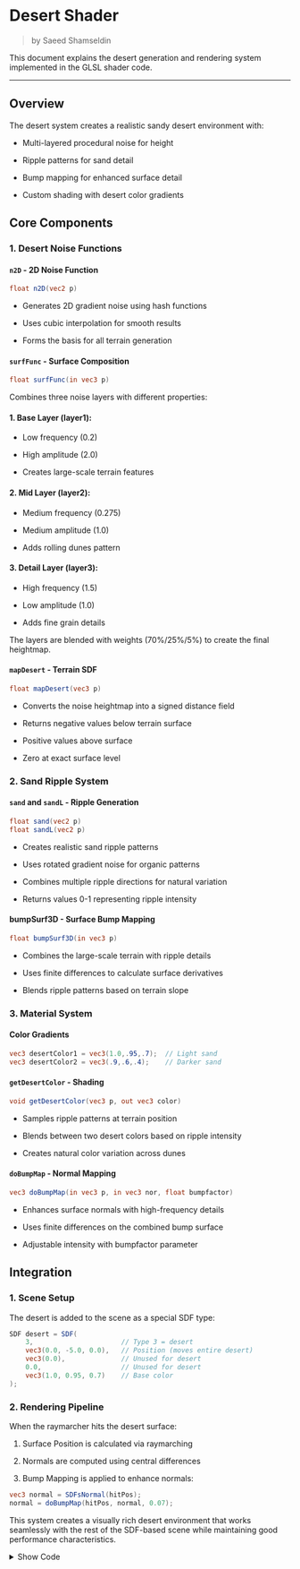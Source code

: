 <div class="container">
    <h1 class="main-heading">Desert Shader</h1>
    <blockquote class="author">by Saeed Shamseldin</blockquote>
</div>

This document explains the desert generation and rendering system implemented in the GLSL shader code.

---

## Overview

The desert system creates a realistic sandy desert environment with:

- Multi-layered procedural noise for height

- Ripple patterns for sand detail

- Bump mapping for enhanced surface detail

- Custom shading with desert color gradients

## Core Components

### 1. Desert Noise Functions

#### `n2D` - 2D Noise Function
```glsl
float n2D(vec2 p)
```

  - Generates 2D gradient noise using hash functions

  - Uses cubic interpolation for smooth results
 
  - Forms the basis for all terrain generation


#### `surfFunc` - Surface Composition
```glsl
float surfFunc(in vec3 p)
```
Combines three noise layers with different properties:

#### 1. Base Layer (layer1):

  - Low frequency (0.2)

  - High amplitude (2.0)

  - Creates large-scale terrain features

#### 2. Mid Layer (layer2):

  - Medium frequency (0.275)

  - Medium amplitude (1.0)

  - Adds rolling dunes pattern

#### 3. Detail Layer (layer3):

  - High frequency (1.5)

  - Low amplitude (1.0)

  - Adds fine grain details

The layers are blended with weights (70%/25%/5%) to create the final heightmap.

#### `mapDesert` - Terrain SDF
```glsl
float mapDesert(vec3 p)
```

- Converts the noise heightmap into a signed distance field

- Returns negative values below terrain surface

- Positive values above surface

- Zero at exact surface level


### 2. Sand Ripple System

#### `sand` and `sandL` - Ripple Generation
```glsl
float sand(vec2 p)
float sandL(vec2 p)
```

- Creates realistic sand ripple patterns

- Uses rotated gradient noise for organic patterns

- Combines multiple ripple directions for natural variation

- Returns values 0-1 representing ripple intensity

#### bumpSurf3D - Surface Bump Mapping
```glsl
float bumpSurf3D(in vec3 p)
```

- Combines the large-scale terrain with ripple details

- Uses finite differences to calculate surface derivatives

- Blends ripple patterns based on terrain slope


### 3. Material System

#### Color Gradients
```glsl
vec3 desertColor1 = vec3(1.0,.95,.7);  // Light sand
vec3 desertColor2 = vec3(.9,.6,.4);    // Darker sand
```

#### `getDesertColor` - Shading
```glsl
void getDesertColor(vec3 p, out vec3 color)
```

- Samples ripple patterns at terrain position

- Blends between two desert colors based on ripple intensity

- Creates natural color variation across dunes

#### `doBumpMap` - Normal Mapping
```glsl
vec3 doBumpMap(in vec3 p, in vec3 nor, float bumpfactor)
```

- Enhances surface normals with high-frequency details

- Uses finite differences on the combined bump surface

- Adjustable intensity with bumpfactor parameter


## Integration

### 1. Scene Setup
The desert is added to the scene as a special SDF type:

```glsl
SDF desert = SDF(
    3,                      // Type 3 = desert
    vec3(0.0, -5.0, 0.0),   // Position (moves entire desert)
    vec3(0.0),              // Unused for desert
    0.0,                    // Unused for desert
    vec3(1.0, 0.95, 0.7)    // Base color
);
```

### 2. Rendering Pipeline

When the raymarcher hits the desert surface:

  1. Surface Position is calculated via raymarching

  2. Normals are computed using central differences

  3. Bump Mapping is applied to enhance normals:

```glsl
vec3 normal = SDFsNormal(hitPos);
normal = doBumpMap(hitPos, normal, 0.07); 
```

This system creates a visually rich desert environment that works seamlessly with the rest of the SDF-based scene while maintaining good performance characteristics.


<details>
<summary>Show Code</summary>

```glsl
﻿float layer1Amp = 2.0;
float later2Amp = 1.0;
float layer3Amp = 1.0;

float layer1Freq = 0.2;
float later2Freq = 0.275;
float layer3Freq = 0.5*3.0;

vec3 desertColor1 = vec3(1.0,.95,.7);
vec3 desertColor2 = vec3(.9,.6,.4);


// Desert noise functions
float n2D(vec2 p) {
    vec2 i = floor(p); p -= i; 
    p *= p*(3. - p*2.);   
    return dot(mat2(fract(sin(mod(vec4(0, 1, 113, 114) + dot(i, vec2(1, 113)), 6.2831853))*
               43758.5453))*vec2(1. - p.y, p.y), vec2(1. - p.x, p.x) );
}

float surfFunc( in vec3 p){
    p /= 2.5;
    float layer1 = n2D(p.xz*.2)*2. - .5;
    layer1 = smoothstep(0., 1.05, layer1);
    float layer2 = n2D(p.xz*.275);
    layer2 = 1. - abs(layer2 - .5)*2.;
    layer2 = smoothstep(.2, 1., layer2*layer2);
    float layer3 = n2D(p.xz*.5*3.);
    float res = layer1*.7 + layer2*.25 + layer3*.05;
    return res;
}

float mapDesert(vec3 p){
    float sf = surfFunc(p);
    return p.y + (.5-sf)*2.; 
}

// Desert ripple functions
mat2 rot2(in float a){ float c = cos(a), s = sin(a); return mat2(c, s, -s, c); }

vec2 hash22(vec2 p) {
    float n = sin(dot(p, vec2(113, 1)));
    p = fract(vec2(2097152, 262144)*n)*2. - 1.;
    return p;
}

float gradN2D(in vec2 f){
    const vec2 e = vec2(0, 1);
    vec2 p = floor(f);
    f -= p;
    vec2 w = f*f*(3. - 2.*f);
    float c = mix(mix(dot(hash22(p + e.xx), f - e.xx), dot(hash22(p + e.yx), f - e.yx), w.x),
                  mix(dot(hash22(p + e.xy), f - e.xy), dot(hash22(p + e.yy), f - e.yy), w.x), w.y);
    return c*.5 + .5;
}

float grad(float x, float offs){
    x = abs(fract(x/6.283 + offs - .25) - .5)*2.;
    float x2 = clamp(x*x*(-1. + 2.*x), 0., 1.);
    x = smoothstep(0., 1., x);
    return mix(x, x2, .15);
}

float sandL(vec2 p){
    vec2 q = rot2(3.14159/18.)*p;
    q.y += (gradN2D(q*18.) - .5)*.05;
    float grad1 = grad(q.y*80., 0.);
   
    q = rot2(-3.14159/20.)*p;
    q.y += (gradN2D(q*12.) - .5)*.05;
    float grad2 = grad(q.y*80., .5);
      
    q = rot2(3.14159/4.)*p;
    float a2 = dot(sin(q*12. - cos(q.yx*12.)), vec2(.25)) + .5;
    float a1 = 1. - a2;
    float c = 1. - (1. - grad1*a1)*(1. - grad2*a2);
    return c;
}

float sand(vec2 p){
    p = vec2(p.y - p.x, p.x + p.y)*.7071/4.;
    float c1 = sandL(p);
    vec2 q = rot2(3.14159/12.)*p;
    float c2 = sandL(q*1.25);
    return mix(c1, c2, smoothstep(.1, .9, gradN2D(p*vec2(4))));
}

float bumpSurf3D( in vec3 p){
    float n = surfFunc(p);
    vec3 px = p + vec3(.001, 0, 0);
    float nx = surfFunc(px);
    vec3 pz = p + vec3(0, 0, .001);
    float nz = surfFunc(pz);
    return sand(p.xz + vec2(n - nx, n - nz)/.001*1.);
}

vec3 doBumpMap(in vec3 p, in vec3 nor, float bumpfactor){
    const vec2 e = vec2(0.001, 0); 
    float ref = bumpSurf3D(p);
    vec3 grad = (vec3(bumpSurf3D(p - e.xyy),
                      bumpSurf3D(p - e.yxy),
                      bumpSurf3D(p - e.yyx)) - ref)/e.x; 
    grad -= nor*dot(nor, grad);          
    return normalize(nor + grad*bumpfactor);
}

void getDesertColor(vec3 p, out vec3 color) {
    float ripple = sand(p.xz);
    color = mix(vec3(1.0,.95,.7),  // light sand
                vec3(.9,.6,.4),    // darker trough
                ripple);
}
```
</details> 